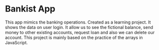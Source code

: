 # Bankist App

This app mimics the banking operations. Created as a learning project. It shows the data on user login. It allow us to see the fictional balance, send money to other existing accounts, request loan and also we can delete our account.
This project is mainly based on the practice of the arrays in JavaScript.

